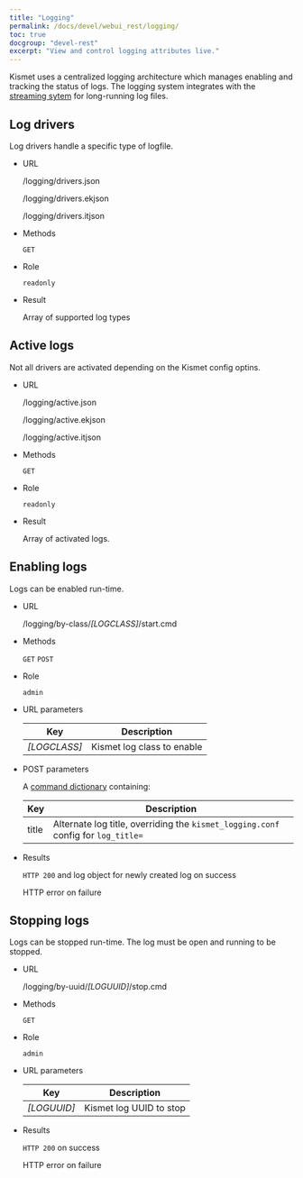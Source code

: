 ```yaml
---
title: "Logging"
permalink: /docs/devel/webui_rest/logging/
toc: true
docgroup: "devel-rest"
excerpt: "View and control logging attributes live."
---
```

Kismet uses a centralized logging architecture which manages enabling and tracking the status of logs.  The logging system integrates with the [streaming sytem](/docs/devel/webui_rest/streams/) for long-running log files.

## Log drivers

Log drivers handle a specific type of logfile.

* URL

    /logging/drivers.json

    /logging/drivers.ekjson

    /logging/drivers.itjson

* Methods

    `GET`

* Role

    `readonly`

* Result

    Array of supported log types

## Active logs

Not all drivers are activated depending on the Kismet config optins.

* URL 

    /logging/active.json

    /logging/active.ekjson

    /logging/active.itjson

* Methods

    `GET`

* Role

    `readonly`

* Result

    Array of activated logs.

## Enabling logs

Logs can be enabled run-time.

* URL

    /logging/by-class/*[LOGCLASS]*/start.cmd

* Methods

    `GET` `POST`

* Role

    `admin`

* URL parameters

    | Key          | Description                |
    | ---          | -----------                |
    | *[LOGCLASS]* | Kismet log class to enable |

* POST parameters

    A [command dictionary](/docs/devel/webui_rest/commands/) containing:

    | Key   | Description                                                               |
    | ---   | -----------                                                               |
    | title | Alternate log title, overriding the `kismet_logging.conf` config for `log_title=` |

* Results

    `HTTP 200` and log object for newly created log on success

    HTTP error on failure

## Stopping logs

Logs can be stopped run-time.  The log must be open and running to be stopped.

* URL

    /logging/by-uuid/*[LOGUUID]*/stop.cmd

* Methods 

    `GET`

* Role

    `admin`

* URL parameters

    | Key         | Description             |
    | ---         | -----------             |
    | *[LOGUUID]* | Kismet log UUID to stop |

* Results

    `HTTP 200` on success

    HTTP error on failure

